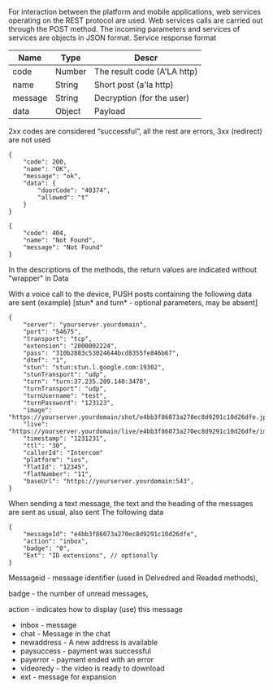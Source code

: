 For interaction between the platform and mobile applications, web services operating on the REST protocol are used.
Web services calls are carried out through the POST method.
The incoming parameters and services of services are objects in JSON format.
Service response format

Name|Type|Descr
----|----|-----
code | Number | The result code (A'LA http)
name | String | Short post (a'la http)
message | String | Decryption (for the user)
data | Object | Payload

2xx codes are considered “successful”, all the rest are errors, 3xx (redirect) are not used

```
{
    "code": 200,
    "name": "OK",
    "message": "ok",
    "data": {
        "doorCode": "40374",
        "allowed": "t"
    }
}
```
```
{
    "code": 404,
    "name": "Not Found",
    "message": "Not Found"
}
```

In the descriptions of the methods, the return values ​​are indicated without "wrapper" in Data

With a voice call to the device, PUSH posts containing the following data are sent (example)
[stun* and turn* - optional parameters, may be absent]

```
{
    "server": "yourserver.yourdomain",
    "port": "54675",
    "transport": "tcp",
    "extension": "2000002224",
    "pass": "310b2883c53024644bcd8355fe846b67",
    "dtmf": "1",
    "stun": "stun:stun.l.google.com:19302",
    "stunTransport": "udp",
    "turn": "turn:37.235.209.140:3478",
    "turnTransport": "udp",
    "turnUsername": "test",
    "turnPassword": "123123",
    "image": "https://yourserver.yourdomain/shot/e4bb3f86073a270ec8d9291c10d26dfe.jpg",
    "live": "https://yourserver.yourdomain/live/e4bb3f86073a270ec8d9291c10d26dfe/image.jpg",
    "timestamp": "1231231",
    "ttl": "30",
    "callerId": "Intercom"
    "platform": "ios",
    "flatId": "12345",
    "flatNumber": "11",
    "baseUrl": "https://yourserver.yourdomain:543",
}
```

When sending a text message, the text and the heading of the messages are sent as usual, also sent
The following data

```
{
    "messageId": "e4bb3f86073a270ec8d9291c10d26dfe",
    "action": "inbox",
    "badge": "0",
    "Ext": "ID extensions", // optionally
}
```

Messageid - message identifier (used in Delvedred and Readed methods),

badge - the number of unread messages,

action - indicates how to display (use) this message
- inbox - message
- chat - Message in the chat
- newaddress - A new address is available
- paysuccess - payment was successful
- payerror - payment ended with an error
- videoredy - the video is ready to download
- ext - message for expansion
